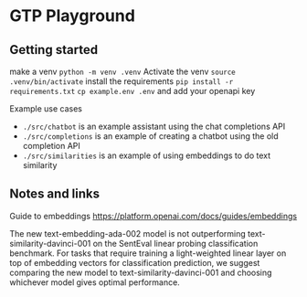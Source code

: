 # GTP Playground

## Getting started

make a venv `python -m venv .venv`
Activate the venv `source .venv/bin/activate`
install the requirements `pip install -r requirements.txt`
`cp example.env .env` and add your openapi key

Example use cases

- `./src/chatbot` is an example assistant using the chat completions API
- `./src/completions` is an example of creating a chatbot using the old completion API
- `./src/similarities` is an example of using embeddings to do text similarity

## Notes and links

Guide to embeddings https://platform.openai.com/docs/guides/embeddings

The new text-embedding-ada-002 model is not outperforming text-similarity-davinci-001 on the SentEval linear probing classification benchmark. For tasks that require training a light-weighted linear layer on top of embedding vectors for classification prediction, we suggest comparing the new model to text-similarity-davinci-001 and choosing whichever model gives optimal performance.